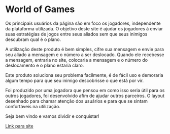 <h1>World of Games</h1>

<p>Os principais usuários da página são em foco os jogadores, independente da plataforma utilizada. O objetivo deste site é ajudar os jogadores á enviar suas estratégias de jogos entre seus aliados sem que seus inimigos descubram qual é o plano.</p>
<p>A utilização deste produto é bem simples, cifre sua mensagem e envie para seu aliado a mensagem e o número a ser deslocado. Quando ele recebesse a mensagem, entraria no site, colocaria a mensagem e o número do deslocamento e o plano estaria claro.</p>
<p>Este produto soluciona seu problema facilmente, é de fácil uso e demoraria algum tempo para que seu inimigo descobrisse o que está por vir.</p>
<p>Foi produzido por uma jogadora que pensou em como isso seria útil para os outros jogadores, foi desenvolvido afim de ajudar outros parceiros. O layout desenhado para chamar atenção dos usuários e para que se sintam confortáveis na utilização.</p>
<p>Seja bem vindo e vamos dividir e conquistar!</p>
  <a href="https://evellynthamires.github.io/SAP004-cipher/src/">Link para site</a>
